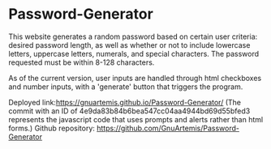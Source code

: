 # Password-Generator
This website generates a random password based on certain user criteria: desired password length, as well as whether or not to include lowercase letters, uppercase letters, numerals, and special characters.  The password requested must be within 8-128 characters.

As of the current version, user inputs are handled through html checkboxes and number inputs, with a 'generate' button that triggers the program.

Deployed link:https://gnuartemis.github.io/Password-Generator/
(The commit with an ID of 4e9da83b84b6bea547cc04aa4944bd69d55bfed3 represents the javascript code that uses prompts and alerts rather than html forms.)
Github repository: https://github.com/GnuArtemis/Password-Generator